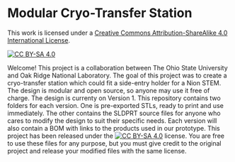 # Modular Cryo-Transfer Station

This work is licensed under a
[Creative Commons Attribution-ShareAlike 4.0 International License][cc-by-sa].

[![CC BY-SA 4.0][cc-by-sa-image]][cc-by-sa]

[cc-by-sa]: http://creativecommons.org/licenses/by-sa/4.0/
[cc-by-sa-image]: https://licensebuttons.net/l/by-sa/4.0/88x31.png
[cc-by-sa-shield]: https://img.shields.io/badge/License-CC%20BY--SA%204.0-lightgrey.svg

Welcome! This project is a collaboration between The Ohio State University and Oak Ridge National Laboratory.
The goal of this project was to create a cryo-transfer station which could fit a side-entry holder for a Nion STEM. The design is modular and open source, so anyone may use it free of charge. The design is currenty on Version 1. This repository contains two folders for each version. One is pre-exported STLs, ready to print and use immediately. The other contains the SLDPRT source files for anyone who cares to modify the design to suit their specific needs. Each version will also contain a BOM with links to the products used in our prototype.
This project has been released under the [![CC BY-SA 4.0][cc-by-sa-shield]][cc-by-sa] license. You are free to use these files for any purpose, but you must give credit to the original project and release your modified files with the same license. 
